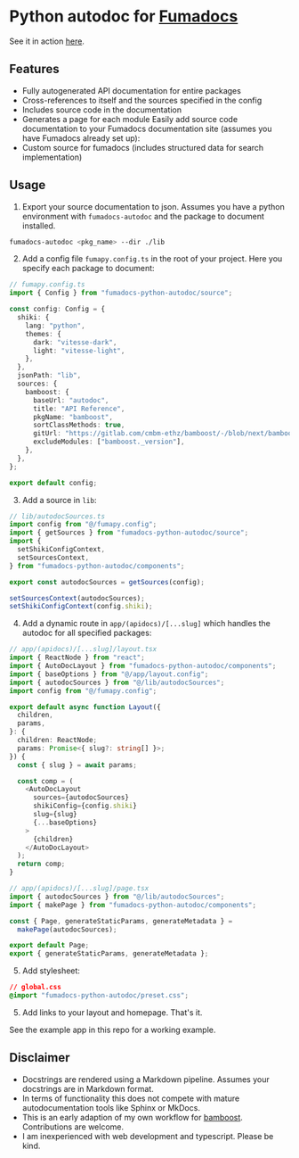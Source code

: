 # Python autodoc for [Fumadocs](https://fumadocs.dev)

See it in action [here](https://bamboost.ch/apidocs).

## Features

- Fully autogenerated API documentation for entire packages
- Cross-references to itself and the sources specified in the config
- Includes source code in the documentation
- Generates a page for each module
  Easily add source code documentation to your Fumadocs documentation site (assumes you have Fumadocs already set up):
- Custom source for fumadocs (includes structured data for search implementation)

## Usage

1. Export your source documentation to json. Assumes you have a python environment with `fumadocs-autodoc` and the package to document installed.

```bash
fumadocs-autodoc <pkg_name> --dir ./lib
```

2. Add a config file `fumapy.config.ts` in the root of your project. Here you specify each package to document:

```ts
// fumapy.config.ts
import { Config } from "fumadocs-python-autodoc/source";

const config: Config = {
  shiki: {
    lang: "python",
    themes: {
      dark: "vitesse-dark",
      light: "vitesse-light",
    },
  },
  jsonPath: "lib",
  sources: {
    bamboost: {
      baseUrl: "autodoc",
      title: "API Reference",
      pkgName: "bamboost",
      sortClassMethods: true,
      gitUrl: "https://gitlab.com/cmbm-ethz/bamboost/-/blob/next/bamboost",
      excludeModules: ["bamboost._version"],
    },
  },
};

export default config;
```

3. Add a source in `lib`:

```ts 
// lib/autodocSources.ts
import config from "@/fumapy.config";
import { getSources } from "fumadocs-python-autodoc/source";
import {
  setShikiConfigContext,
  setSourcesContext,
} from "fumadocs-python-autodoc/components";

export const autodocSources = getSources(config);

setSourcesContext(autodocSources);
setShikiConfigContext(config.shiki);
```

4. Add a dynamic route in `app/(apidocs)/[...slug]` which handles the autodoc for all specified packages:

```ts 
// app/(apidocs)/[...slug]/layout.tsx
import { ReactNode } from "react";
import { AutoDocLayout } from "fumadocs-python-autodoc/components";
import { baseOptions } from "@/app/layout.config";
import { autodocSources } from "@/lib/autodocSources";
import config from "@/fumapy.config";

export default async function Layout({
  children,
  params,
}: {
  children: ReactNode;
  params: Promise<{ slug?: string[] }>;
}) {
  const { slug } = await params;

  const comp = (
    <AutoDocLayout
      sources={autodocSources}
      shikiConfig={config.shiki}
      slug={slug}
      {...baseOptions}
    >
      {children}
    </AutoDocLayout>
  );
  return comp;
}
```

```ts
// app/(apidocs)/[...slug]/page.tsx
import { autodocSources } from "@/lib/autodocSources";
import { makePage } from "fumadocs-python-autodoc/components";

const { Page, generateStaticParams, generateMetadata } =
  makePage(autodocSources);

export default Page;
export { generateStaticParams, generateMetadata };
```

5. Add stylesheet:
```css
// global.css
@import "fumadocs-python-autodoc/preset.css";
```

5. Add links to your layout and homepage. That's it.

See the example app in this repo for a working example.

## Disclaimer

- Docstrings are rendered using a Markdown pipeline. Assumes your docstrings are in Markdown format.
- In terms of functionality this does not compete with mature autodocumentation tools like Sphinx or MkDocs.
- This is an early adaption of my own workflow for [bamboost](https://bamboost.ch). Contributions are welcome.
- I am inexperienced with web development and typescript. Please be kind.
